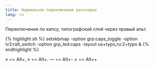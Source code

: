 ```yaml
---
title: Нормальное переключение раскладки
lang: ru
---
```

Переключение по капсу, типографский слой через правый альт.

{% highlight sh %}
setxkbmap -option grp:caps_toggle -option lv3:ralt_switch -option grp_led:caps -layout us+typo,ru:2+typo &
{% endhighlight %}

« == Alt+,
» == Alt+.
— == Alt+-
± == Alt++
